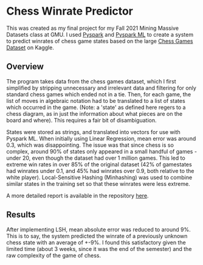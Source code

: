 # Chess Winrate Predictor

This was created as my final project for my Fall 2021 Mining Massive Datasets class at GMU. I used [Pyspark] and 
[Pyspark ML] to create a system to predict winrates of chess game states based on the large [Chess Games Dataset] on Kaggle. 

## Overview

The program takes data from the chess games dataset, which I first simplified by stripping unnecessary and irrelevant data and filtering for only standard chess games which ended not in a tie. Then, for each game, the list of moves in algebraic notation had to be translated to a list of states which occurred in the game. (Note: a 'state' as defined here regers to a chess diagram, as in just the information about what pieces are on the board and where). This requires a fair bit of disambiguation.

States were stored as strings, and translated into vectors for use with Pyspark ML. When initially using Linear Regression, mean error was around 0.3, which was disappointing. The issue was that since chess is so complex, around 90% of states only appeared in a small handful of games - under 20, even though the dataset had over 1 million games. This led to extreme win rates in over 85% of the original dataset (42% of gamestates had winrates under 0.1, and 45% had winrates over 0.9, both relative to the white player). Local-Sensitive Hashing (Minhashing) was used to combine similar states in the training set so that these winrates were less extreme. 

A more detailed report is available in the repository [here](report.pdf).
## Results

After implementing LSH, mean absolute error was reduced to around 9%. This is to say, the system predicted the winrate of a previously unknown chess state with an average of +-9%. I found this satisfactory given the limited time (about 3 weeks, since it was the end of the semester) and the raw complexity of the game of chess.

[//]: # (These are reference links used in the body of this note and get stripped out when the markdown processor does its job. There is no need to format nicely because it shouldn't be seen. Thanks SO - http://stackoverflow.com/questions/4823468/store-comments-in-markdown-syntax)

   [Chess Games Dataset]: <https://www.kaggle.com/mariuszmackowski/teamfight-tactics-fates-challenger-euw-rank-games>
   [Pyspark ML]: <https://spark.apache.org/docs/2.3.1/api/python/pyspark.ml.html>
   [Pyspark]: <https://spark.apache.org/docs/latest/api/python/index.html>

   